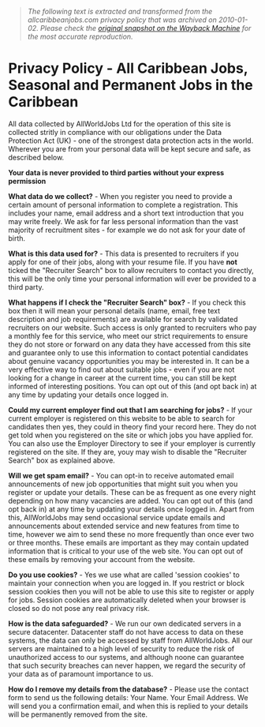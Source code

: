 > *The following text is extracted and transformed from the allcaribbeanjobs.com privacy policy that was archived on 2010-01-02. Please check the [original snapshot on the Wayback Machine](https://web.archive.org/web/20100102014209id_/http%3A//allcaribbeanjobs.com/privacy.php) for the most accurate reproduction.*

# Privacy Policy - All Caribbean Jobs, Seasonal and Permanent Jobs in the Caribbean

All data collected by AllWorldJobs Ltd for the operation of this site is collected stritly in compliance with our obligations under the Data Protection Act (UK) - one of the strongest data protection acts in the world. Wherever you are from your personal data will be kept secure and safe, as described below.

**Your data is never provided to third parties without your express permission**

**What data do we collect?** \- When you register you need to provide a certain amount of personal information to complete a registration. This includes your name, email address and a short text introduction that you may write freely. We ask for far less personal information than the vast majority of recruitment sites - for example we do not ask for your date of birth. 

**What is this data used for?** \- This data is presented to recruiters if you apply for one of their jobs, along with your resume file. If you have **not** ticked the "Recruiter Search" box to allow recruiters to contact you directly, this will be the only time your personal information will ever be provided to a third party. 

**What happens if I check the "Recruiter Search" box?** \- If you check this box then it will mean your personal details (name, email, free text description and job requirements) are available for search by validated recruiters on our website. Such access is only granted to recruiters who pay a monthly fee for this service, who meet our strict requirements to ensure they do not store or forward on any data they have accessed from this site and guarantee only to use this information to contact potential candidates about genuine vacancy opportunities you may be interested in. It can be a very effective way to find out about suitable jobs - even if you are not looking for a change in career at the current time, you can still be kept informed of interesting positions. You can opt out of this (and opt back in) at any time by updating your details once logged in. 

**Could my current employer find out that I am searching for jobs?** \- If your current employer is registered on this website to be able to search for candidates then yes, they could in theory find your record here. They do not get told when you registered on the site or which jobs you have applied for. You can also use the Employer Directory to see if your employer is currently registered on the site. If they are, youy may wish to disable the "Recruiter Search" box as explained above. 

**Will we get spam email?** \- You can opt-in to receive automated email announcements of new job opportunities that might suit you when you register or update your details. These can be as frequent as one every night depending on how many vacancies are added. You can opt out of this (and opt back in) at any time by updating your details once logged in. Apart from this, AllWorldJobs may send occasional service update emails and announcements about extended service and new features from time to time, however we aim to send these no more frequently than once ever two or three months. These emails are important as they may contain updated information that is critical to your use of the web site. You can opt out of these emails by removing your account from the website. 

**Do you use cookies?** \- Yes we use what are called 'session cookies' to maintain your connection when you are logged in. If you restrict or block session cookies then you will not be able to use this site to register or apply for jobs. Session cookies are automatically deleted when your browser is closed so do not pose any real privacy risk.

**How is the data safeguarded?** \- We run our own dedicated servers in a secure datacenter. Datacenter staff do not have access to data on these systems, the data can only be accessed by staff from AllWorldJobs. All our servers are maintained to a high level of security to reduce the risk of unauthorized access to our systems, and although noone can guarantee that such security breaches can never happen, we regard the security of your data as of paramount importance to us. 

**How do I remove my details from the database?** \- Please use the contact form to send us the following details: Your Name. Your Email Address. We will send you a confirmation email, and when this is replied to your details will be permanently removed from the site. 
